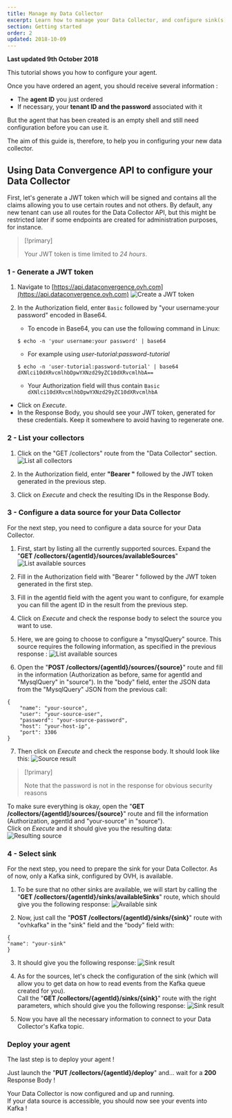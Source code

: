 ```yaml
---
title: Manage my Data Collector
excerpt: Learn how to manage your Data Collector, and configure sink(s) and source(s)
section: Getting started
order: 2
updated: 2018-10-09
---
```


**Last updated 9th October 2018**

This tutorial shows you how to configure your agent.

Once you have ordered an agent, you should receive several information :

* The **agent ID** you just ordered
* If necessary, your **tenant ID and the password** associated with it

But the agent that has been created is an empty shell and still need configuration before you can
use it.

The aim of this guide is, therefore, to help you in configuring your new data collector.


## Using Data Convergence API to configure your Data Collector

First, let's generate a JWT token which will be signed and contains all the claims allowing you to
use certain routes and not others.
By default, any new tenant can use all routes for the Data Collector API, but this might be
restricted later if some endpoints are created for administration purposes, for instance.

> [!primary]
>
> Your JWT token is time limited to *24 hours*.
>


### 1 - Generate a JWT token

1. Navigate to [https://api.dataconvergence.ovh.com](https://api.dataconvergence.ovh.com)
![Create a JWT token](images/create_jwt_token.png)

2. In the Authorization field, enter `Basic` followed by "your username:your password" encoded in
Base64.

    * To encode in Base64, you can use the following command in Linux:

    ```
    $ echo -n 'your username:your password' | base64
    ```

    * For example using *user-tutorial:password-tutorial*

    ```
    $ echo -n 'user-tutorial:password-tutorial' | base64  
    dXNlci10dXRvcmlhbDpwYXNzd29yZC10dXRvcmlhbA==
    ```

    * Your Authorization field will thus contain `Basic dXNlci10dXRvcmlhbDpwYXNzd29yZC10dXRvcmlhbA`

* Click on *Execute*.
* In the Response Body, you should see your JWT token, generated for these credentials.
Keep it somewhere to avoid having to regenerate one.


### 2 - List your collectors

1. Click on the "GET /collectors" route from the "Data Collector" section.
![List all collectors](images/list_all_collectors.png)

2. In the Authorization field, enter **"Bearer "** followed by the JWT token generated in the
previous step.

3. Click on *Execute* and check the resulting IDs in the Response Body.


### 3 - Configure a data source for your Data Collector

For the next step, you need to configure a data source for your Data Collector.

1. First, start by listing all the currently supported sources. Expand the "**GET /collectors/{agentId}/sources/availableSources**"
![List available sources](images/list_available_sources.png)

2. Fill in the Authorization field with "Bearer " followed by the JWT token generated in the first
step.

3. Fill in the agentId field with the agent you want to configure, for example you can fill the
agent ID in the result from the previous step.

4. Click on *Execute* and check the response body to select the source you want to use.

5. Here, we are going to choose to configure a "mysqlQuery" source. This source requires the
following information, as specified in the previous response :
![List available sources](images/available_sources.png)

6. Open the "**POST /collectors/{agentId}/sources/{source}**" route and fill in the information
(Authorization as before, same for agentId and "MysqlQuery" in "source"). In the "body" field,
enter the JSON data from the "MysqlQuery" JSON from the previous call:

  ```
  {
      "name": "your-source",  
      "user": "your-source-user",  
      "password": "your-source-password",  
      "host": "your-host-ip",  
      "port": 3306  
  }
```

7. Then click on *Execute* and check the response body. It should look like this:
![Source result](images/source_result.png)

> [!primary]
>
> Note that the password is not in the response for obvious security reasons
>

To make sure everything is okay, open the "**GET /collectors/{agentId]/sources/{source}**" route
and fill the information (Authorization, agentId and "your-source" in "source").  
Click on *Execute* and it should give you the resulting data:
![Resulting source](images/resulting_source.png)


### 4 - Select sink

For the next step, you need to prepare the sink for your Data Collector. As of now, only a Kafka
sink, configured by OVH, is available.

1.  To be sure that no other sinks are available, we will start by calling the "**GET /collectors/{agentId}/sinks/availableSinks**" route, which should give you the following response:
![Available sink](images/available_sink.png)

2. Now, just call the "**POST /collectors/{agentId}/sinks/{sink}**" route with "ovhkafka" in the
"sink" field and the "body" field with:
  ```
  {
  "name": "your-sink"
  }
  ```

3. It should give you the following response:
![Sink result](images/sink_result.png)

4. As for the sources, let's check the configuration of the sink (which will allow you to get data
  on how to read events from the Kafka queue created for you).  
Call the "**GET /collectors/{agentId}/sinks/{sink}**" route with the right parameters, which should
give you the following response:
![Sink result](images/sink_result.png)

5. Now you have all the necessary information to connect to your Data Collector's Kafka topic.


### Deploy your agent

The last step is to deploy your agent !

Just launch the "**PUT /collectors/{agentId}/deploy**" and... wait for a **200** Response Body !

Your Data Collector is now configured and up and running.  
If your data source is accessible, you should now see your events into Kafka !
